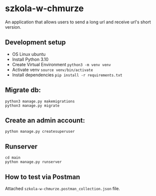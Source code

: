 # szkola-w-chmurze
An application that allows users to send a long url and receive url's short version.

## Development setup
- OS Linux ubuntu
- Install Python 3.10
- Create Virtual Environment
`python3 -m venv venv`
- Activate venv
`source venv/bin/activate`
- Install dependencies
`pip install -r requirements.txt`

## Migrate db:
`python3 manage.py makemigrations` <br/>
`python3 manage.py migrate`

## Create an admin account:
`python manage.py createsuperuser`

## Runserver

`cd main` <br/>
`python manage.py runserver`

## How to test via Postman
Attached `szkola-w-chmurze.postman_collection.json` file.
